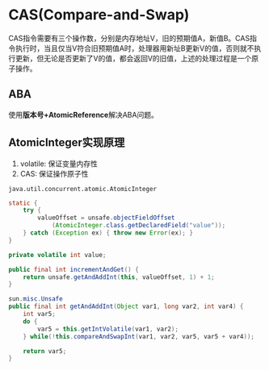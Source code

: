 # CAS(Compare-and-Swap)
CAS指令需要有三个操作数，分别是内存地址V，旧的预期值A，新值B。CAS指令执行时，当且仅当V符合旧预期值A时，处理器用新址B更新V的值，否则就不执行更新，但无论是否更新了V的值，都会返回V的旧值，上述的处理过程是一个原子操作。

## ABA

使用**版本号+AtomicReference**解决ABA问题。

## AtomicInteger实现原理
1. volatile: 保证变量内存性
2. CAS: 保证操作原子性

`java.util.concurrent.atomic.AtomicInteger`

```Java
static {
    try {
        valueOffset = unsafe.objectFieldOffset
            (AtomicInteger.class.getDeclaredField("value"));
    } catch (Exception ex) { throw new Error(ex); }
}

private volatile int value;

public final int incrementAndGet() {
    return unsafe.getAndAddInt(this, valueOffset, 1) + 1;
}

sun.misc.Unsafe
public final int getAndAddInt(Object var1, long var2, int var4) {
    int var5;
    do {
        var5 = this.getIntVolatile(var1, var2);
    } while(!this.compareAndSwapInt(var1, var2, var5, var5 + var4));

    return var5;
}
```